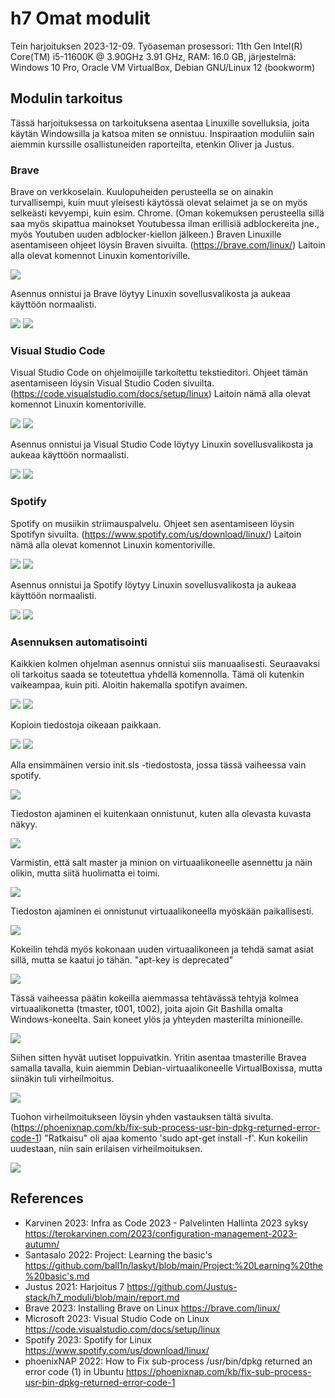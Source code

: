 # h7 Omat modulit

Tein harjoituksen 2023-12-09. Työaseman prosessori: 11th Gen Intel(R) Core(TM) i5-11600K @ 3.90GHz 3.91 GHz, RAM: 16.0 GB, järjestelmä: Windows 10 Pro, Oracle VM VirtualBox, Debian GNU/Linux 12 (bookworm)

## Modulin tarkoitus

Tässä harjoituksessa on tarkoituksena asentaa Linuxille sovelluksia, joita käytän Windowsilla ja katsoa miten se onnistuu. Inspiraation moduliin sain aiemmin kurssille osallistuneiden raporteilta, etenkin Oliver ja Justus.

### Brave

Brave on verkkoselain. Kuulopuheiden perusteella se on ainakin turvallisempi, kuin muut yleisesti käytössä olevat selaimet ja se on myös selkeästi kevyempi, kuin esim. Chrome. (Oman kokemuksen perusteella sillä saa myös skipattua mainokset Youtubessa ilman erillisiä adblockereita jne., myös Youtuben uuden adblocker-kiellon jälkeen.)
Braven Linuxille asentamiseen ohjeet löysin Braven sivuilta. (https://brave.com/linux/) Laitoin alla olevat komennot Linuxin komentoriville.

![](kuvat/h7-omat-modulit/Capture01.PNG)

Asennus onnistui ja Brave löytyy Linuxin sovellusvalikosta ja aukeaa käyttöön normaalisti.

![](kuvat/h7-omat-modulit/Capture03.PNG)
![](kuvat/h7-omat-modulit/Capture04.PNG)

### Visual Studio Code

Visual Studio Code on ohjelmoijille tarkoitettu tekstieditori. Ohjeet tämän asentamiseen löysin Visual Studio Coden sivuilta. (https://code.visualstudio.com/docs/setup/linux) Laitoin nämä alla olevat komennot Linuxin komentoriville.

![](kuvat/h7-omat-modulit/Capture05.PNG)
![](kuvat/h7-omat-modulit/Capture06.PNG)

Asennus onnistui ja Visual Studio Code löytyy Linuxin sovellusvalikosta ja aukeaa käyttöön normaalisti.

![](kuvat/h7-omat-modulit/Capture08.PNG)
![](kuvat/h7-omat-modulit/Capture09.PNG)

### Spotify

Spotify on musiikin striimauspalvelu. Ohjeet sen asentamiseen löysin Spotifyn sivuilta. (https://www.spotify.com/us/download/linux/) Laitoin nämä alla olevat komennot Linuxin komentoriville.

![](kuvat/h7-omat-modulit/Capture10.PNG)
![](kuvat/h7-omat-modulit/Capture11.PNG)

Asennus onnistui ja Spotify löytyy Linuxin sovellusvalikosta ja aukeaa käyttöön normaalisti.

![](kuvat/h7-omat-modulit/Capture12.PNG)
![](kuvat/h7-omat-modulit/Capture13.PNG)

### Asennuksen automatisointi

Kaikkien kolmen ohjelman asennus onnistui siis manuaalisesti. Seuraavaksi oli tarkoitus saada se toteutettua yhdellä komennolla. Tämä oli kutenkin vaikeampaa, kuin piti.
Aloitin hakemalla spotifyn avaimen.

![](kuvat/h7-omat-modulit/Capture15.PNG)
![](kuvat/h7-omat-modulit/Capture14.PNG)

Kopioin tiedostoja oikeaan paikkaan.

![](kuvat/h7-omat-modulit/Capture16.PNG)
![](kuvat/h7-omat-modulit/Capture17.PNG)

Alla ensimmäinen versio init.sls -tiedostosta, jossa tässä vaiheessa vain spotify.

![](kuvat/h7-omat-modulit/Capture22.PNG)

Tiedoston ajaminen ei kuitenkaan onnistunut, kuten alla olevasta kuvasta näkyy.

![](kuvat/h7-omat-modulit/Capture21.PNG)

Varmistin, että salt master ja minion on virtuaalikoneelle asennettu ja näin olikin, mutta siitä huolimatta ei toimi.

![](kuvat/h7-omat-modulit/Capture18.PNG)

Tiedoston ajaminen ei onnistunut virtuaalikoneella myöskään paikallisesti.

![](kuvat/h7-omat-modulit/Capture19.PNG)

Kokeilin tehdä myös kokonaan uuden virtuaalikoneen ja tehdä samat asiat sillä, mutta se kaatui jo tähän. "apt-key is deprecated"

![](kuvat/h7-omat-modulit/Capture23.PNG)

Tässä vaiheessa päätin kokeilla aiemmassa tehtävässä tehtyjä kolmea virtuaalikonetta (tmaster, t001, t002), joita ajoin Git Bashilla omalta Windows-koneelta. Sain koneet ylös ja yhteyden masterilta minioneille.

![](kuvat/h7-omat-modulit/Capture20.PNG)

Siihen sitten hyvät uutiset loppuivatkin. Yritin asentaa tmasterille Bravea samalla tavalla, kuin aiemmin Debian-virtuaalikoneelle VirtualBoxissa, mutta siinäkin tuli virheilmoitus.

![](kuvat/h7-omat-modulit/Capture24.PNG)

Tuohon virheilmoitukseen löysin yhden vastauksen tältä sivulta. (https://phoenixnap.com/kb/fix-sub-process-usr-bin-dpkg-returned-error-code-1) "Ratkaisu" oli ajaa komento 'sudo apt-get install -f'. Kun kokeilin uudestaan, niin sain erilaisen virheilmoituksen.

![](kuvat/h7-omat-modulit/Capture25.PNG)




## References
- Karvinen 2023: Infra as Code 2023 - Palvelinten Hallinta 2023 syksy https://terokarvinen.com/2023/configuration-management-2023-autumn/
- Santasalo 2022: Project: Learning the basic's https://github.com/ball1n/laskyt/blob/main/Project:%20Learning%20the%20basic's.md
- Justus 2021: Harjoitus 7 https://github.com/Justus-stack/h7_moduli/blob/main/report.md
- Brave 2023: Installing Brave on Linux https://brave.com/linux/
- Microsoft 2023: Visual Studio Code on Linux https://code.visualstudio.com/docs/setup/linux
- Spotify 2023: Spotify for Linux https://www.spotify.com/us/download/linux/
- phoenixNAP 2022: How to Fix sub-process /usr/bin/dpkg returned an error code (1) in Ubuntu https://phoenixnap.com/kb/fix-sub-process-usr-bin-dpkg-returned-error-code-1
